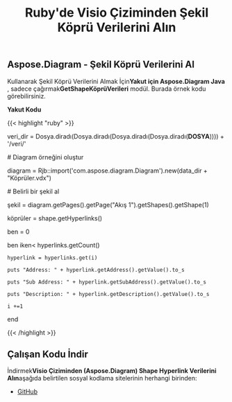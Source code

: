 ﻿---
title: Ruby'de Visio Çiziminden Şekil Köprü Verilerini Alın
type: docs
weight: 20
url: /tr/java/get-shape-hyperlink-data-from-a-visio-drawing-in-ruby/
---
## **Aspose.Diagram - Şekil Köprü Verilerini Al**
Kullanarak Şekil Köprü Verilerini Almak İçin**Yakut için Aspose.Diagram Java** , sadece çağırmak**GetShapeKöprüVerileri** modül. Burada örnek kodu görebilirsiniz.

**Yakut Kodu**

{{< highlight "ruby" >}}

 veri_dir = Dosya.diradı(Dosya.diradı(Dosya.diradı(Dosya.diradı(__DOSYA__)))) + '/veri/'

\# Diagram örneğini oluştur

diagram = Rjb::import('com.aspose.diagram.Diagram').new(data_dir + "Köprüler.vdx")

\# Belirli bir şekil al

şekil = diagram.getPages().getPage("Akış 1").getShapes().getShape(1)

köprüler = shape.getHyperlinks()

ben = 0

 ben iken< hyperlinks.getCount()

    hyperlink = hyperlinks.get(i)

    puts "Address: " + hyperlink.getAddress().getValue().to_s

    puts "Sub Address: " + hyperlink.getSubAddress().getValue().to_s

    puts "Description: " + hyperlink.getDescription().getValue().to_s

    i +=1

end

{{< /highlight >}}
## **Çalışan Kodu İndir**
 İndirmek**Visio Çiziminden (Aspose.Diagram) Shape Hyperlink Verilerini Alın**aşağıda belirtilen sosyal kodlama sitelerinin herhangi birinden:

- [GitHub](https://github.com/asposediagram/Aspose.Diagram-for-Java/blob/master/Plugins/Aspose_Diagram_Java_for_Ruby/lib/asposediagramjava/Hyperlinks/getshapehyperlinkdata.rb)
